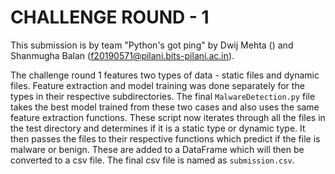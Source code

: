# CHALLENGE ROUND - 1 

This submission is by team "Python's got ping" by Dwij Mehta () and Shanmugha Balan (f20190571@pilani.bits-pilani.ac.in).

The challenge round 1 features two types of data - static files and dynamic files. Feature extraction and model training was done separately for the types in their respective subdirectories. The final `MalwareDetection.py` file takes the best model trained from these two cases and also uses the same feature extraction functions. These script now iterates through all the files in the test directory and determines if it is a static type or dynamic type. It then passes the files to their respective functions which predict if the file is malware or benign. These are added to a DataFrame which will then be converted to a csv file. The final csv file is named as `submission.csv`.